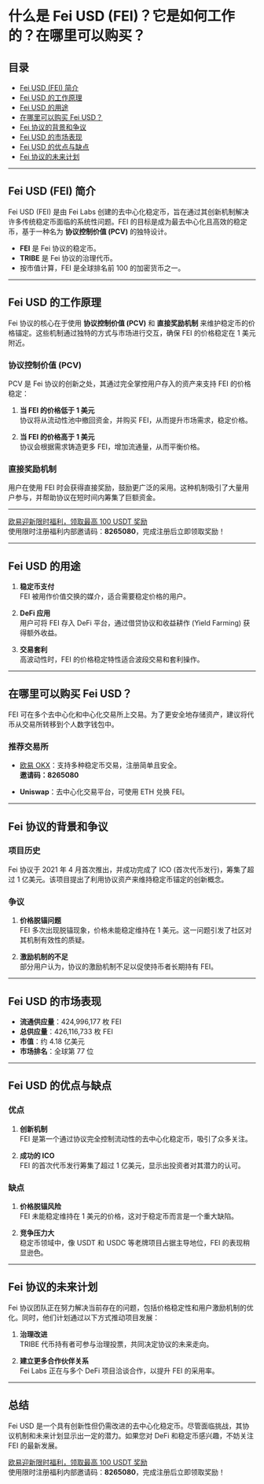 # 什么是 Fei USD (FEI)？它是如何工作的？在哪里可以购买？



## 目录

- [Fei USD (FEI) 简介](#fei-usd-fei-简介)
- [Fei USD 的工作原理](#fei-usd-的工作原理)
- [Fei USD 的用途](#fei-usd-的用途)
- [在哪里可以购买 Fei USD？](#在哪里可以购买-fei-usd)
- [Fei 协议的背景和争议](#fei-协议的背景和争议)
- [Fei USD 的市场表现](#fei-usd-的市场表现)
- [Fei USD 的优点与缺点](#fei-usd-的优点与缺点)
- [Fei 协议的未来计划](#fei-协议的未来计划)

---

## Fei USD (FEI) 简介

Fei USD (FEI) 是由 Fei Labs 创建的去中心化稳定币，旨在通过其创新机制解决许多传统稳定币面临的系统性问题。FEI 的目标是成为最去中心化且高效的稳定币，基于一种名为 **协议控制价值 (PCV)** 的独特设计。

- **FEI** 是 Fei 协议的稳定币。
- **TRIBE** 是 Fei 协议的治理代币。
- 按市值计算，FEI 是全球排名前 100 的加密货币之一。

---

## Fei USD 的工作原理

Fei 协议的核心在于使用 **协议控制价值 (PCV)** 和 **直接奖励机制** 来维护稳定币的价格锚定。这些机制通过独特的方式与市场进行交互，确保 FEI 的价格稳定在 1 美元附近。

### 协议控制价值 (PCV)

PCV 是 Fei 协议的创新之处，其通过完全掌控用户存入的资产来支持 FEI 的价格稳定：

1. **当 FEI 的价格低于 1 美元**  
   协议将从流动性池中撤回资金，并购买 FEI，从而提升市场需求，稳定价格。

2. **当 FEI 的价格高于 1 美元**  
   协议会根据需求铸造更多 FEI，增加流通量，从而平衡价格。

### 直接奖励机制

用户在使用 FEI 时会获得直接奖励，鼓励更广泛的采用。这种机制吸引了大量用户参与，并帮助协议在短时间内筹集了巨额资金。


---
[欧易迎新限时福利，领取最高 100 USDT 奖励](https://bit.ly/OKXe)  
使用限时注册福利内部邀请码：**8265080**，完成注册后立即领取奖励！

---
## Fei USD 的用途

1. **稳定币支付**  
   FEI 被用作价值交换的媒介，适合需要稳定价格的用户。

2. **DeFi 应用**  
   用户可将 FEI 存入 DeFi 平台，通过借贷协议和收益耕作 (Yield Farming) 获得额外收益。

3. **交易套利**  
   高波动性时，FEI 的价格稳定特性适合波段交易和套利操作。

---

## 在哪里可以购买 Fei USD？

FEI 可在多个去中心化和中心化交易所上交易。为了更安全地存储资产，建议将代币从交易所转移到个人数字钱包中。

### 推荐交易所

- [欧易 OKX](https://bit.ly/OKXe)：支持多种稳定币交易，注册简单且安全。  
  **邀请码：8265080**

- **Uniswap**：去中心化交易平台，可使用 ETH 兑换 FEI。  

---

## Fei 协议的背景和争议

### 项目历史

Fei 协议于 2021 年 4 月首次推出，并成功完成了 ICO (首次代币发行)，筹集了超过 1 亿美元。该项目提出了利用协议资产来维持稳定币锚定的创新概念。

### 争议

1. **价格脱锚问题**  
   FEI 多次出现脱锚现象，价格未能稳定维持在 1 美元。这一问题引发了社区对其机制有效性的质疑。

2. **激励机制的不足**  
   部分用户认为，协议的激励机制不足以促使持币者长期持有 FEI。

---

## Fei USD 的市场表现

- **流通供应量**：424,996,177 枚 FEI  
- **总供应量**：426,116,733 枚 FEI  
- **市值**：约 4.18 亿美元  
- **市场排名**：全球第 77 位

---

## Fei USD 的优点与缺点

### 优点

1. **创新机制**  
   FEI 是第一个通过协议完全控制流动性的去中心化稳定币，吸引了众多关注。

2. **成功的 ICO**  
   FEI 的首次代币发行筹集了超过 1 亿美元，显示出投资者对其潜力的认可。

### 缺点

1. **价格脱锚风险**  
   FEI 未能稳定维持在 1 美元的价格，这对于稳定币而言是一个重大缺陷。

2. **竞争压力大**  
   稳定币领域中，像 USDT 和 USDC 等老牌项目占据主导地位，FEI 的表现稍显逊色。

---

## Fei 协议的未来计划

Fei 协议团队正在努力解决当前存在的问题，包括价格稳定性和用户激励机制的优化。同时，他们计划通过以下方式推动项目发展：

1. **治理改进**  
   TRIBE 代币持有者可参与治理投票，共同决定协议的未来走向。

2. **建立更多合作伙伴关系**  
   Fei Labs 正在与多个 DeFi 项目洽谈合作，以提升 FEI 的采用率。

---

## 总结

Fei USD 是一个具有创新性但仍需改进的去中心化稳定币。尽管面临挑战，其协议机制和未来计划显示出一定的潜力。如果您对 DeFi 和稳定币感兴趣，不妨关注 FEI 的最新发展。

[欧易迎新限时福利，领取最高 100 USDT 奖励](https://bit.ly/OKXe)  
使用限时注册福利内部邀请码：**8265080**，完成注册后立即领取奖励！
